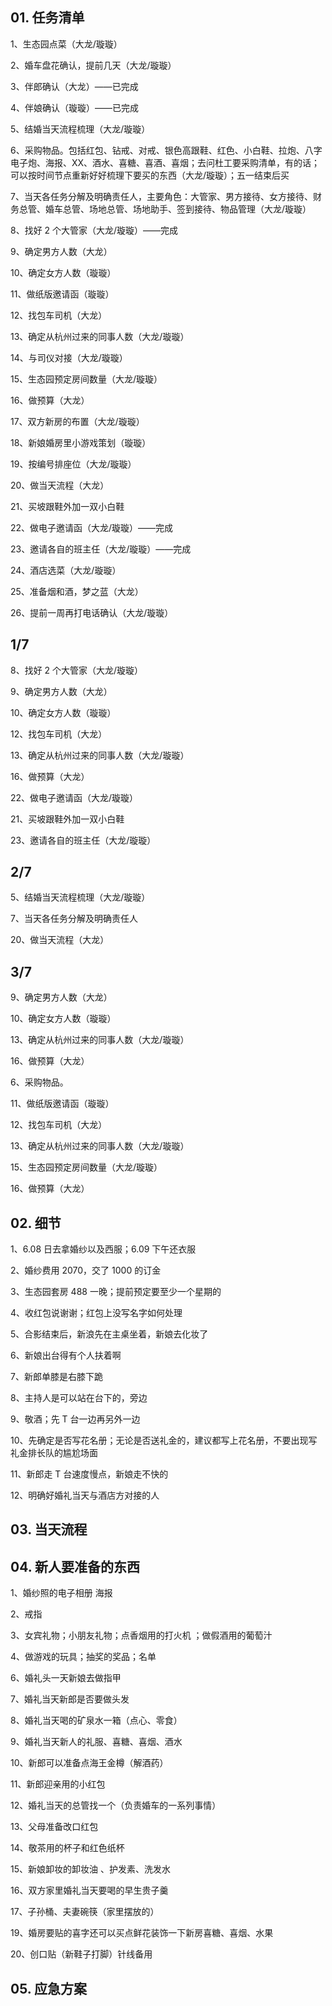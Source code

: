 ## 01. 任务清单

1、生态园点菜（大龙/璇璇）

2、婚车盘花确认，提前几天（大龙/璇璇）

3、伴郎确认（大龙）——已完成

4、伴娘确认（璇璇）——已完成

5、结婚当天流程梳理（大龙/璇璇）

6、采购物品。包括红包、钻戒、对戒、银色高跟鞋、红色、小白鞋、拉炮、八字电子炮、海报、XX、酒水、喜糖、喜酒、喜烟；去问杜工要采购清单，有的话；可以按时间节点重新好好梳理下要买的东西（大龙/璇璇）；五一结束后买

7、当天各任务分解及明确责任人，主要角色：大管家、男方接待、女方接待、财务总管、婚车总管、场地总管、场地助手、签到接待、物品管理（大龙/璇璇）

8、找好 2 个大管家（大龙/璇璇）——完成

9、确定男方人数（大龙）

10、确定女方人数（璇璇）

11、做纸版邀请函（璇璇）

12、找包车司机（大龙）

13、确定从杭州过来的同事人数（大龙/璇璇）

14、与司仪对接（大龙/璇璇）

15、生态园预定房间数量（大龙/璇璇）

16、做预算（大龙）

17、双方新房的布置（大龙/璇璇）

18、新娘婚房里小游戏策划（璇璇）

19、按编号排座位（大龙/璇璇）

20、做当天流程（大龙）

21、买坡跟鞋外加一双小白鞋

22、做电子邀请函（大龙/璇璇）——完成

23、邀请各自的班主任（大龙/璇璇）——完成

24、酒店选菜（大龙/璇璇）

25、准备烟和酒，梦之蓝（大龙）

26、提前一周再打电话确认（大龙/璇璇）



## 1/7

8、找好 2 个大管家（大龙/璇璇）

9、确定男方人数（大龙）

10、确定女方人数（璇璇）

12、找包车司机（大龙）

13、确定从杭州过来的同事人数（大龙/璇璇）

16、做预算（大龙）

22、做电子邀请函（大龙/璇璇）

21、买坡跟鞋外加一双小白鞋

23、邀请各自的班主任（大龙/璇璇）

## 2/7

5、结婚当天流程梳理（大龙/璇璇）

7、当天各任务分解及明确责任人

20、做当天流程（大龙）


## 3/7

9、确定男方人数（大龙）

10、确定女方人数（璇璇）

13、确定从杭州过来的同事人数（大龙/璇璇）

16、做预算（大龙）

6、采购物品。

11、做纸版邀请函（璇璇）

12、找包车司机（大龙）

13、确定从杭州过来的同事人数（大龙/璇璇）

15、生态园预定房间数量（大龙/璇璇）

16、做预算（大龙）


## 02. 细节

1、6.08 日去拿婚纱以及西服；6.09 下午还衣服

2、婚纱费用 2070，交了 1000 的订金

3、生态园套房 488 一晚；提前预定要至少一个星期的

4、收红包说谢谢；红包上没写名字如何处理

5、合影结束后，新浪先在主桌坐着，新娘去化妆了

6、新娘出台得有个人扶着啊

7、新郎单膝是右膝下跪

8、主持人是可以站在台下的，旁边

9、敬酒；先 T 台一边再另外一边

10、先确定是否写花名册；无论是否送礼金的，建议都写上花名册，不要出现写礼金排长队的尴尬场面

11、新郎走 T 台速度慢点，新娘走不快的

12、明确好婚礼当天与酒店方对接的人


## 03. 当天流程


## 04. 新人要准备的东西
 
1、婚纱照的电子相册 海报
        
2、戒指
  
3、女宾礼物；小朋友礼物；点香烟用的打火机 ；做假酒用的葡萄汁
     
4、做游戏的玩具；抽奖的奖品；名单
       
6、婚礼头一天新娘去做指甲

7、婚礼当天新郎是否要做头发

8、婚礼当天喝的矿泉水一箱（点心、零食）

9、婚礼当天新人的礼服、喜糖、喜烟、酒水

10、新郎可以准备点海王金樽（解酒药）

11、新郎迎亲用的小红包

12、婚礼当天的总管找一个（负责婚车的一系列事情）

13、父母准备改口红包

14、敬茶用的杯子和红色纸杯

15、新娘卸妆的卸妆油 、护发素、洗发水

16、双方家里婚礼当天要喝的早生贵子羹

17、子孙桶、夫妻碗筷（家里摆放的）

19、婚房要贴的喜字还可以买点鲜花装饰一下新房喜糖、喜烟、水果 

20、创口贴（新鞋子打脚）针线备用

## 05. 应急方案


